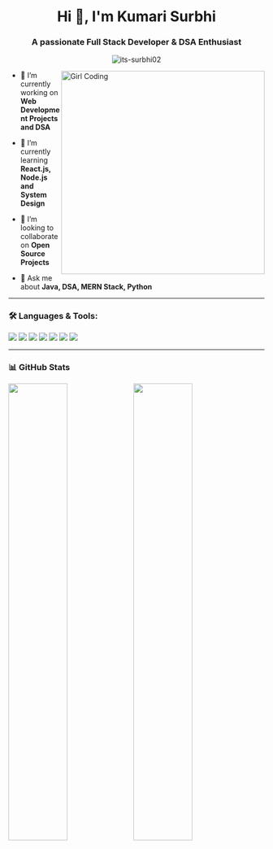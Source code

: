 <h1 align="center">Hi 👋, I'm Kumari Surbhi</h1>
<h3 align="center">A passionate Full Stack Developer & DSA Enthusiast</h3>

<p align="center">
  <img src="https://komarev.com/ghpvc/?username=its-surbhi02&label=Profile%20views&color=0e75b6&style=flat" alt="its-surbhi02" />
</p>

<img align="right" alt="Girl Coding" width="400" src="https://media.giphy.com/media/L8K62iTDkzGX6/giphy.gif" />


- 🔭 I’m currently working on **Web Development Projects and DSA**

- 🌱 I’m currently learning **React.js, Node.js and System Design**

- 👯 I’m looking to collaborate on **Open Source Projects**

- 💬 Ask me about **Java, DSA, MERN Stack, Python**


---

### 🛠️ Languages & Tools:

<p>
  <img src="https://img.shields.io/badge/Java-ED8B00?style=for-the-badge&logo=java&logoColor=white"/>
  <img src="https://img.shields.io/badge/C++-00599C?style=for-the-badge&logo=c%2B%2B&logoColor=white"/>
  <img src="https://img.shields.io/badge/Python-14354C?style=for-the-badge&logo=python&logoColor=white"/>
  <img src="https://img.shields.io/badge/JavaScript-F7DF1E?style=for-the-badge&logo=javascript&logoColor=black"/>
  <img src="https://img.shields.io/badge/React-20232A?style=for-the-badge&logo=react&logoColor=61DAFB"/>
  <img src="https://img.shields.io/badge/Node.js-339933?style=for-the-badge&logo=nodedotjs&logoColor=white"/>
  <img src="https://img.shields.io/badge/MongoDB-4DB33D?style=for-the-badge&logo=mongodb&logoColor=white"/>
</p>

---

### 📊 GitHub Stats

<p>
  <img width="48%" src="https://github-readme-stats.vercel.app/api?username=its-surbhi02&show_icons=true&theme=radical" />
  <img width="48%" src="https://github-readme-streak-stats.herokuapp.com/?user=its-surbhi02&theme=radical" />
</p>


